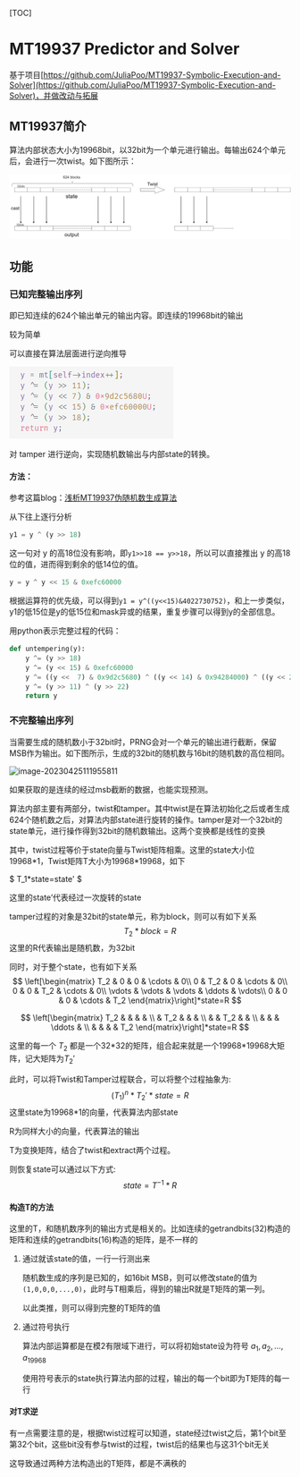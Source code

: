 [TOC]



# MT19937 Predictor and Solver

基于项目[https://github.com/JuliaPoo/MT19937-Symbolic-Execution-and-Solver](https://github.com/JuliaPoo/MT19937-Symbolic-Execution-and-Solver)，并做改动与拓展



## MT19937简介

算法内部状态大小为19968bit，以32bit为一个单元进行输出。每输出624个单元后，会进行一次twist。如下图所示：

![flow](readme.assets/flow.png)

## 功能

### 已知完整输出序列

即已知连续的624个输出单元的输出内容。即连续的19968bit的输出

较为简单

可以直接在算法层面进行逆向推导

![image-20230421001439814](readme.assets/image-20230421001439814.png)

对 tamper 进行逆向，实现随机数输出与内部state的转换。

#### 方法：

参考这篇blog：[浅析MT19937伪随机数生成算法](https://www.anquanke.com/post/id/205861#h2-2)

从下往上逐行分析
```python
y1 = y ^ (y >> 18)
```
这一句对 y 的高18位没有影响，即`y1>>18 == y>>18`，所以可以直接推出 y 的高18位的值，进而得到剩余的低14位的值。

```python
y = y ^ y << 15 & 0xefc60000
```
根据运算符的优先级，可以得到`y1 = y^((y<<15)&4022730752)`，和上一步类似，y1的低15位是y的低15位和mask异或的结果，重复步骤可以得到y的全部信息。

用python表示完整过程的代码：

```python
def untempering(y):
    y ^= (y >> 18)
    y ^= (y << 15) & 0xefc60000
    y ^= ((y <<  7) & 0x9d2c5680) ^ ((y << 14) & 0x94284000) ^ ((y << 21) & 0x14200000) ^ ((y << 28) & 0x10000000)
    y ^= (y >> 11) ^ (y >> 22)
    return y
```




### 不完整输出序列

当需要生成的随机数小于32bit时，PRNG会对一个单元的输出进行截断，保留MSB作为输出。如下图所示，生成的32bit的随机数与16bit的随机数的高位相同。

![image-20230425111955811](C:\Users\111111\Desktop\bs\readme.assets\image-20230425111955811.png)

如果获取的是连续的经过msb截断的数据，也能实现预测。

算法内部主要有两部分，twist和tamper。其中twist是在算法初始化之后或者生成624个随机数之后，对算法内部state进行旋转的操作。tamper是对一个32bit的state单元，进行操作得到32bit的随机数输出。这两个变换都是线性的变换

其中，twist过程等价于state向量与Twist矩阵相乘。这里的state大小位19968*1，Twist矩阵T大小为19968\*19968，如下

$
T_1*state=state'
$

这里的state’代表经过一次旋转的state

tamper过程的对象是32bit的state单元，称为block，则可以有如下关系
$$
T_2*block=R
$$
这里的R代表输出是随机数，为32bit

同时，对于整个state，也有如下关系
$$
\left[\begin{matrix}
T_2 & 0 & 0 & \cdots & 0\\
0 & T_2 & 0 & \cdots & 0\\
0 & 0 & T_2 & \cdots & 0\\
\vdots & \vdots & \vdots & \ddots & \vdots\\
0 & 0 & 0 & \cdots & T_2
\end{matrix}\right]*state=R
$$

$$
\left[\begin{matrix}
 T_2 & & & & \\
 & T_2 & & & \\
 & & T_2 & & \\
 & & & \ddots & \\
 & & & & T_2
\end{matrix}\right]*state=R
$$

这里的每一个 $T_2$ 都是一个32*32的矩阵，组合起来就是一个19968\*19968大矩阵，记大矩阵为$T_2'$

此时，可以将Twist和Tamper过程联合，可以将整个过程抽象为:
$$
(T_1)^n*T_2'*state=R
$$
这里state为19968*1的向量，代表算法内部state

R为同样大小的向量，代表算法的输出

T为变换矩阵，结合了twist和extract两个过程。

则恢复state可以通过以下方式:
$$
state=T^{-1}*R
$$


#### 构造T的方法

这里的T，和随机数序列的输出方式是相关的。比如连续的getrandbits(32)构造的矩阵和连续的getrandbits(16)构造的矩阵，是不一样的

1. 通过就该state的值，一行一行测出来

   随机数生成的序列是已知的，如16bit MSB，则可以修改state的值为`(1,0,0,0,...,0)`，此时与T相乘后，得到的输出R就是T矩阵的第一列。

   以此类推，则可以得到完整的T矩阵的值

2. 通过符号执行

   算法内部运算都是在模2有限域下进行，可以将初始state设为符号 $a_1,a_2,...,a_{19968}$	
   
   使用符号表示的state执行算法内部的过程，输出的每一个bit即为T矩阵的每一行
   



#### 对T求逆

有一点需要注意的是，根据twist过程可以知道，state经过twist之后，第1个bit至第32个bit，这些bit没有参与twist的过程，twist后的结果也与这31个bit无关

这导致通过两种方法构造出的T矩阵，都是不满秩的
